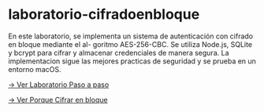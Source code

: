 # laboratorio-cifradoenbloque
En este laboratorio, se implementa un sistema de autenticación con cifrado en bloque mediante el al- goritmo AES-256-CBC. Se utiliza Node.js, SQLite y bcrypt para cifrar y almacenar credenciales de manera segura. La implementacion sigue las mejores practicas de seguridad y se prueba en un entorno macOS.

[-> Ver Laboratorio Paso a paso ](https://github.com/jhoney787813/laboratorio-cifradoenbloque/blob/main/laboratorio_criptografia.md)

[-> Ver Porque Cifrar en bloque ](https://github.com/jhoney787813/laboratorio-cifradoenbloque/blob/main/porque_cifrado.md)



